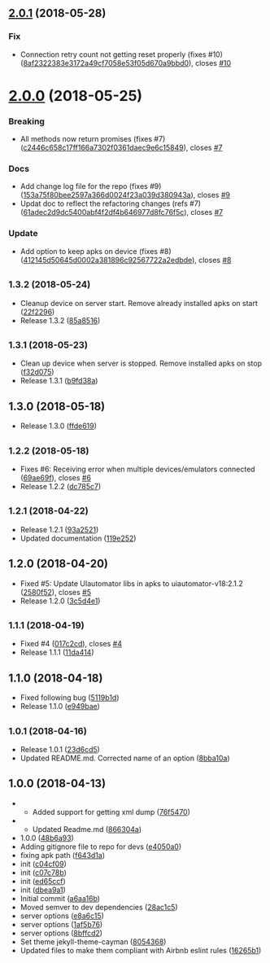 <a name="2.0.1"></a>
## [2.0.1](https://github.com/goharanwar/uiautomator/compare/2.0.0...2.0.1) (2018-05-28)


### Fix

* Connection retry count not getting reset properly (fixes #10) ([8af2322383e3172a49cf7058e53f05d670a9bbd0](https://github.com/goharanwar/uiautomator/commit/8af2322383e3172a49cf7058e53f05d670a9bbd0)), closes [#10](https://github.com/goharanwar/uiautomator/issues/10)



<a name="2.0.0"></a>
# [2.0.0](https://github.com/goharanwar/uiautomator/compare/1.3.2...2.0.0) (2018-05-25)


### Breaking

* All methods now return promises (fixes #7) ([c2446c658c17ff166a7302f0361daec9e6c15849](https://github.com/goharanwar/uiautomator/commit/c2446c658c17ff166a7302f0361daec9e6c15849)), closes [#7](https://github.com/goharanwar/uiautomator/issues/7)

### Docs

* Add change log file for the repo (fixes #9) ([153a75f80bee2597a366d0024f23a039d380943a](https://github.com/goharanwar/uiautomator/commit/153a75f80bee2597a366d0024f23a039d380943a)), closes [#9](https://github.com/goharanwar/uiautomator/issues/9)
* Updat doc to reflect the refactoring changes (refs #7) ([61adec2d9dc5400abf4f2df4b646977d8fc76f5c](https://github.com/goharanwar/uiautomator/commit/61adec2d9dc5400abf4f2df4b646977d8fc76f5c)), closes [#7](https://github.com/goharanwar/uiautomator/issues/7)

### Update

* Add option to keep apks on device (fixes #8) ([412145d50645d0002a381896c92567722a2edbde](https://github.com/goharanwar/uiautomator/commit/412145d50645d0002a381896c92567722a2edbde)), closes [#8](https://github.com/goharanwar/uiautomator/issues/8)



<a name="1.3.2"></a>
## <small>1.3.2 (2018-05-24)</small>

* Cleanup device on server start. Remove already installed apks on start ([22f2296](https://github.com/goharanwar/uiautomator/commit/22f2296))
* Release 1.3.2 ([85a8516](https://github.com/goharanwar/uiautomator/commit/85a8516))



<a name="1.3.1"></a>
## <small>1.3.1 (2018-05-23)</small>

* Clean up device when server is stopped. Remove installed apks on stop ([f32d075](https://github.com/goharanwar/uiautomator/commit/f32d075))
* Release 1.3.1 ([b9fd38a](https://github.com/goharanwar/uiautomator/commit/b9fd38a))



<a name="1.3.0"></a>
## 1.3.0 (2018-05-18)

* Release 1.3.0 ([ffde619](https://github.com/goharanwar/uiautomator/commit/ffde619))



<a name="1.2.2"></a>
## <small>1.2.2 (2018-05-18)</small>

* Fixes #6: Receiving error when multiple devices/emulators connected ([69ae69f](https://github.com/goharanwar/uiautomator/commit/69ae69f)), closes [#6](https://github.com/goharanwar/uiautomator/issues/6)
* Release 1.2.2 ([dc785c7](https://github.com/goharanwar/uiautomator/commit/dc785c7))



<a name="1.2.1"></a>
## <small>1.2.1 (2018-04-22)</small>

* Release 1.2.1 ([93a2521](https://github.com/goharanwar/uiautomator/commit/93a2521))
* Updated documentation ([119e252](https://github.com/goharanwar/uiautomator/commit/119e252))



<a name="1.2.0"></a>
## 1.2.0 (2018-04-20)

* Fixed #5: Update UIautomator libs in apks to uiautomator-v18:2.1.2 ([2580f52](https://github.com/goharanwar/uiautomator/commit/2580f52)), closes [#5](https://github.com/goharanwar/uiautomator/issues/5)
* Release 1.2.0 ([3c5d4e1](https://github.com/goharanwar/uiautomator/commit/3c5d4e1))



<a name="1.1.1"></a>
## <small>1.1.1 (2018-04-19)</small>

*  Fixed #4 ([017c2cd](https://github.com/goharanwar/uiautomator/commit/017c2cd)), closes [#4](https://github.com/goharanwar/uiautomator/issues/4)
* Release 1.1.1 ([11da414](https://github.com/goharanwar/uiautomator/commit/11da414))



<a name="1.1.0"></a>
## 1.1.0 (2018-04-18)

* Fixed following bug ([5119b1d](https://github.com/goharanwar/uiautomator/commit/5119b1d))
* Release 1.1.0 ([e949bae](https://github.com/goharanwar/uiautomator/commit/e949bae))



<a name="1.0.1"></a>
## <small>1.0.1 (2018-04-16)</small>

* Release 1.0.1 ([23d6cd5](https://github.com/goharanwar/uiautomator/commit/23d6cd5))
* Updated README.md. Corrected name of an option ([8bba10a](https://github.com/goharanwar/uiautomator/commit/8bba10a))



<a name="1.0.0"></a>
## 1.0.0 (2018-04-13)

* - Added support for getting xml dump ([76f5470](https://github.com/goharanwar/uiautomator/commit/76f5470))
* - Updated Readme.md ([866304a](https://github.com/goharanwar/uiautomator/commit/866304a))
* 1.0.0 ([48b6a93](https://github.com/goharanwar/uiautomator/commit/48b6a93))
* Adding gitignore file to repo for devs ([e4050a0](https://github.com/goharanwar/uiautomator/commit/e4050a0))
* fixing apk path ([f643d1a](https://github.com/goharanwar/uiautomator/commit/f643d1a))
* init ([c04cf09](https://github.com/goharanwar/uiautomator/commit/c04cf09))
* init ([c07c78b](https://github.com/goharanwar/uiautomator/commit/c07c78b))
* init ([ed65ccf](https://github.com/goharanwar/uiautomator/commit/ed65ccf))
* init ([dbea9a1](https://github.com/goharanwar/uiautomator/commit/dbea9a1))
* Initial commit ([a6aa16b](https://github.com/goharanwar/uiautomator/commit/a6aa16b))
* Moved semver to dev dependencies ([28ac1c5](https://github.com/goharanwar/uiautomator/commit/28ac1c5))
* server options ([e8a6c15](https://github.com/goharanwar/uiautomator/commit/e8a6c15))
* server options ([1af5b76](https://github.com/goharanwar/uiautomator/commit/1af5b76))
* server options ([8bffcd2](https://github.com/goharanwar/uiautomator/commit/8bffcd2))
* Set theme jekyll-theme-cayman ([8054368](https://github.com/goharanwar/uiautomator/commit/8054368))
* Updated files to make them compliant with Airbnb eslint rules ([16265b1](https://github.com/goharanwar/uiautomator/commit/16265b1))



